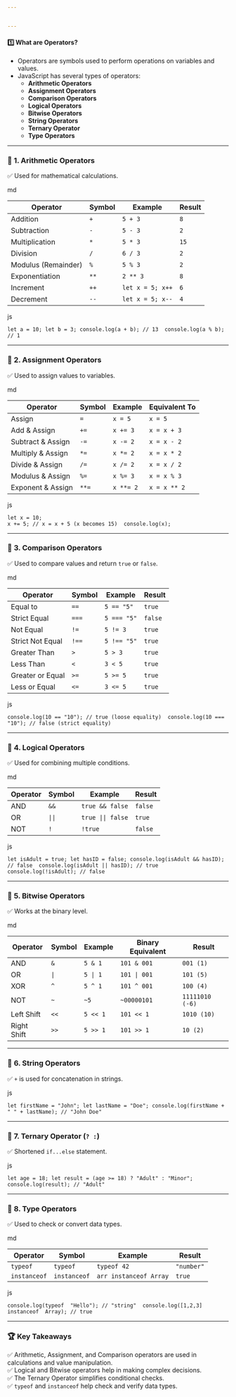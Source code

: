 ```yaml
---


---
```


<h4 id="️⃣-what-are-operators">1️⃣ <strong>What are Operators?</strong></h4>
<ul>
<li>Operators are symbols used to perform operations on variables and values.</li>
<li>JavaScript has several types of operators:
<ul>
<li><strong>Arithmetic Operators</strong></li>
<li><strong>Assignment Operators</strong></li>
<li><strong>Comparison Operators</strong></li>
<li><strong>Logical Operators</strong></li>
<li><strong>Bitwise Operators</strong></li>
<li><strong>String Operators</strong></li>
<li><strong>Ternary Operator</strong></li>
<li><strong>Type Operators</strong></li>
</ul>
</li>
</ul>
<hr>
<h3 id="🔹-1.-arithmetic-operators">🔹 <strong>1. Arithmetic Operators</strong></h3>
<p>✅ Used for mathematical calculations.</p>
<p>md</p>

<table>
<thead>
<tr>
<th>Operator</th>
<th>Symbol</th>
<th>Example</th>
<th>Result</th>
</tr>
</thead>
<tbody>
<tr>
<td>Addition</td>
<td><code>+</code></td>
<td><code>5 + 3</code></td>
<td><code>8</code></td>
</tr>
<tr>
<td>Subtraction</td>
<td><code>-</code></td>
<td><code>5 - 3</code></td>
<td><code>2</code></td>
</tr>
<tr>
<td>Multiplication</td>
<td><code>*</code></td>
<td><code>5 * 3</code></td>
<td><code>15</code></td>
</tr>
<tr>
<td>Division</td>
<td><code>/</code></td>
<td><code>6 / 3</code></td>
<td><code>2</code></td>
</tr>
<tr>
<td>Modulus (Remainder)</td>
<td><code>%</code></td>
<td><code>5 % 3</code></td>
<td><code>2</code></td>
</tr>
<tr>
<td>Exponentiation</td>
<td><code>**</code></td>
<td><code>2 ** 3</code></td>
<td><code>8</code></td>
</tr>
<tr>
<td>Increment</td>
<td><code>++</code></td>
<td><code>let x = 5; x++</code></td>
<td><code>6</code></td>
</tr>
<tr>
<td>Decrement</td>
<td><code>--</code></td>
<td><code>let x = 5; x--</code></td>
<td><code>4</code></td>
</tr>
</tbody>
</table><p>js</p>
<pre class=" language-js"><code class="prism  language-js"><span class="token keyword">let</span> a <span class="token operator">=</span> <span class="token number">10</span><span class="token punctuation">;</span> <span class="token keyword">let</span> b <span class="token operator">=</span> <span class="token number">3</span><span class="token punctuation">;</span> console<span class="token punctuation">.</span><span class="token function">log</span><span class="token punctuation">(</span>a <span class="token operator">+</span> b<span class="token punctuation">)</span><span class="token punctuation">;</span> <span class="token comment">// 13  console.log(a % b); // 1</span>
</code></pre>
<hr>
<h3 id="🔹-2.-assignment-operators">🔹 <strong>2. Assignment Operators</strong></h3>
<p>✅ Used to assign values to variables.</p>
<p>md</p>

<table>
<thead>
<tr>
<th>Operator</th>
<th>Symbol</th>
<th>Example</th>
<th>Equivalent To</th>
</tr>
</thead>
<tbody>
<tr>
<td>Assign</td>
<td><code>=</code></td>
<td><code>x = 5</code></td>
<td><code>x = 5</code></td>
</tr>
<tr>
<td>Add &amp; Assign</td>
<td><code>+=</code></td>
<td><code>x += 3</code></td>
<td><code>x = x + 3</code></td>
</tr>
<tr>
<td>Subtract &amp; Assign</td>
<td><code>-=</code></td>
<td><code>x -= 2</code></td>
<td><code>x = x - 2</code></td>
</tr>
<tr>
<td>Multiply &amp; Assign</td>
<td><code>*=</code></td>
<td><code>x *= 2</code></td>
<td><code>x = x * 2</code></td>
</tr>
<tr>
<td>Divide &amp; Assign</td>
<td><code>/=</code></td>
<td><code>x /= 2</code></td>
<td><code>x = x / 2</code></td>
</tr>
<tr>
<td>Modulus &amp; Assign</td>
<td><code>%=</code></td>
<td><code>x %= 3</code></td>
<td><code>x = x % 3</code></td>
</tr>
<tr>
<td>Exponent &amp; Assign</td>
<td><code>**=</code></td>
<td><code>x **= 2</code></td>
<td><code>x = x ** 2</code></td>
</tr>
</tbody>
</table><p>js</p>
<pre class=" language-js"><code class="prism  language-js"><span class="token keyword">let</span> x <span class="token operator">=</span> <span class="token number">10</span><span class="token punctuation">;</span>
x <span class="token operator">+=</span> <span class="token number">5</span><span class="token punctuation">;</span> <span class="token comment">// x = x + 5 (x becomes 15)  console.log(x);</span>
</code></pre>
<hr>
<h3 id="🔹-3.-comparison-operators">🔹 <strong>3. Comparison Operators</strong></h3>
<p>✅ Used to compare values and return <code>true</code> or <code>false</code>.</p>
<p>md</p>

<table>
<thead>
<tr>
<th>Operator</th>
<th>Symbol</th>
<th>Example</th>
<th>Result</th>
</tr>
</thead>
<tbody>
<tr>
<td>Equal to</td>
<td><code>==</code></td>
<td><code>5 == "5"</code></td>
<td><code>true</code></td>
</tr>
<tr>
<td>Strict Equal</td>
<td><code>===</code></td>
<td><code>5 === "5"</code></td>
<td><code>false</code></td>
</tr>
<tr>
<td>Not Equal</td>
<td><code>!=</code></td>
<td><code>5 != 3</code></td>
<td><code>true</code></td>
</tr>
<tr>
<td>Strict Not Equal</td>
<td><code>!==</code></td>
<td><code>5 !== "5"</code></td>
<td><code>true</code></td>
</tr>
<tr>
<td>Greater Than</td>
<td><code>&gt;</code></td>
<td><code>5 &gt; 3</code></td>
<td><code>true</code></td>
</tr>
<tr>
<td>Less Than</td>
<td><code>&lt;</code></td>
<td><code>3 &lt; 5</code></td>
<td><code>true</code></td>
</tr>
<tr>
<td>Greater or Equal</td>
<td><code>&gt;=</code></td>
<td><code>5 &gt;= 5</code></td>
<td><code>true</code></td>
</tr>
<tr>
<td>Less or Equal</td>
<td><code>&lt;=</code></td>
<td><code>3 &lt;= 5</code></td>
<td><code>true</code></td>
</tr>
</tbody>
</table><p>js</p>
<pre class=" language-js"><code class="prism  language-js">console<span class="token punctuation">.</span><span class="token function">log</span><span class="token punctuation">(</span><span class="token number">10</span> <span class="token operator">==</span> <span class="token string">"10"</span><span class="token punctuation">)</span><span class="token punctuation">;</span> <span class="token comment">// true (loose equality)  console.log(10 === "10"); // false (strict equality)</span>
</code></pre>
<hr>
<h3 id="🔹-4.-logical-operators">🔹 <strong>4. Logical Operators</strong></h3>
<p>✅ Used for combining multiple conditions.</p>
<p>md</p>

<table>
<thead>
<tr>
<th>Operator</th>
<th>Symbol</th>
<th>Example</th>
<th>Result</th>
</tr>
</thead>
<tbody>
<tr>
<td>AND</td>
<td><code>&amp;&amp;</code></td>
<td><code>true &amp;&amp; false</code></td>
<td><code>false</code></td>
</tr>
<tr>
<td>OR</td>
<td><code>||</code></td>
<td><code>true || false</code></td>
<td><code>true</code></td>
</tr>
<tr>
<td>NOT</td>
<td><code>!</code></td>
<td><code>!true</code></td>
<td><code>false</code></td>
</tr>
</tbody>
</table><p>js</p>
<pre class=" language-js"><code class="prism  language-js"><span class="token keyword">let</span> isAdult <span class="token operator">=</span> <span class="token boolean">true</span><span class="token punctuation">;</span> <span class="token keyword">let</span> hasID <span class="token operator">=</span> <span class="token boolean">false</span><span class="token punctuation">;</span> console<span class="token punctuation">.</span><span class="token function">log</span><span class="token punctuation">(</span>isAdult <span class="token operator">&amp;&amp;</span> hasID<span class="token punctuation">)</span><span class="token punctuation">;</span> <span class="token comment">// false  console.log(isAdult || hasID); // true  console.log(!isAdult); // false</span>
</code></pre>
<hr>
<h3 id="🔹-5.-bitwise-operators">🔹 <strong>5. Bitwise Operators</strong></h3>
<p>✅ Works at the binary level.</p>
<p>md</p>

<table>
<thead>
<tr>
<th>Operator</th>
<th>Symbol</th>
<th>Example</th>
<th>Binary Equivalent</th>
<th>Result</th>
</tr>
</thead>
<tbody>
<tr>
<td>AND</td>
<td><code>&amp;</code></td>
<td><code>5 &amp; 1</code></td>
<td><code>101 &amp; 001</code></td>
<td><code>001 (1)</code></td>
</tr>
<tr>
<td>OR</td>
<td><code>|</code></td>
<td><code>5 | 1</code></td>
<td><code>101 | 001</code></td>
<td><code>101 (5)</code></td>
</tr>
<tr>
<td>XOR</td>
<td><code>^</code></td>
<td><code>5 ^ 1</code></td>
<td><code>101 ^ 001</code></td>
<td><code>100 (4)</code></td>
</tr>
<tr>
<td>NOT</td>
<td><code>~</code></td>
<td><code>~5</code></td>
<td><code>~00000101</code></td>
<td><code>11111010 (-6)</code></td>
</tr>
<tr>
<td>Left Shift</td>
<td><code>&lt;&lt;</code></td>
<td><code>5 &lt;&lt; 1</code></td>
<td><code>101 &lt;&lt; 1</code></td>
<td><code>1010 (10)</code></td>
</tr>
<tr>
<td>Right Shift</td>
<td><code>&gt;&gt;</code></td>
<td><code>5 &gt;&gt; 1</code></td>
<td><code>101 &gt;&gt; 1</code></td>
<td><code>10 (2)</code></td>
</tr>
</tbody>
</table><hr>
<h3 id="🔹-6.-string-operators">🔹 <strong>6. String Operators</strong></h3>
<p>✅ <code>+</code> is used for concatenation in strings.</p>
<p>js</p>
<pre class=" language-js"><code class="prism  language-js"><span class="token keyword">let</span> firstName <span class="token operator">=</span> <span class="token string">"John"</span><span class="token punctuation">;</span> <span class="token keyword">let</span> lastName <span class="token operator">=</span> <span class="token string">"Doe"</span><span class="token punctuation">;</span> console<span class="token punctuation">.</span><span class="token function">log</span><span class="token punctuation">(</span>firstName <span class="token operator">+</span> <span class="token string">" "</span> <span class="token operator">+</span> lastName<span class="token punctuation">)</span><span class="token punctuation">;</span> <span class="token comment">// "John Doe"</span>
</code></pre>
<hr>
<h3 id="🔹-7.-ternary-operator--">🔹 <strong>7. Ternary Operator (<code>? :</code>)</strong></h3>
<p>✅ Shortened <code>if...else</code> statement.</p>
<p>js</p>
<pre class=" language-js"><code class="prism  language-js"><span class="token keyword">let</span> age <span class="token operator">=</span> <span class="token number">18</span><span class="token punctuation">;</span> <span class="token keyword">let</span> result <span class="token operator">=</span> <span class="token punctuation">(</span>age <span class="token operator">&gt;=</span> <span class="token number">18</span><span class="token punctuation">)</span> <span class="token operator">?</span> <span class="token string">"Adult"</span> <span class="token punctuation">:</span> <span class="token string">"Minor"</span><span class="token punctuation">;</span> console<span class="token punctuation">.</span><span class="token function">log</span><span class="token punctuation">(</span>result<span class="token punctuation">)</span><span class="token punctuation">;</span> <span class="token comment">// "Adult"</span>
</code></pre>
<hr>
<h3 id="🔹-8.-type-operators">🔹 <strong>8. Type Operators</strong></h3>
<p>✅ Used to check or convert data types.</p>
<p>md</p>

<table>
<thead>
<tr>
<th>Operator</th>
<th>Symbol</th>
<th>Example</th>
<th>Result</th>
</tr>
</thead>
<tbody>
<tr>
<td><code>typeof</code></td>
<td><code>typeof</code></td>
<td><code>typeof 42</code></td>
<td><code>"number"</code></td>
</tr>
<tr>
<td><code>instanceof</code></td>
<td><code>instanceof</code></td>
<td><code>arr instanceof Array</code></td>
<td><code>true</code></td>
</tr>
</tbody>
</table><p>js</p>
<pre class=" language-js"><code class="prism  language-js">console<span class="token punctuation">.</span><span class="token function">log</span><span class="token punctuation">(</span><span class="token keyword">typeof</span>  <span class="token string">"Hello"</span><span class="token punctuation">)</span><span class="token punctuation">;</span> <span class="token comment">// "string"  console.log([1,2,3] instanceof  Array); // true</span>
</code></pre>
<hr>
<h3 id="🏆-key-takeaways">🏆 <strong>Key Takeaways</strong></h3>
<p>✅ Arithmetic, Assignment, and Comparison operators are used in calculations and value manipulation.<br>
✅ Logical and Bitwise operators help in making complex decisions.<br>
✅ The Ternary Operator simplifies conditional checks.<br>
✅ <code>typeof</code> and <code>instanceof</code> help check and verify data types.</p>

